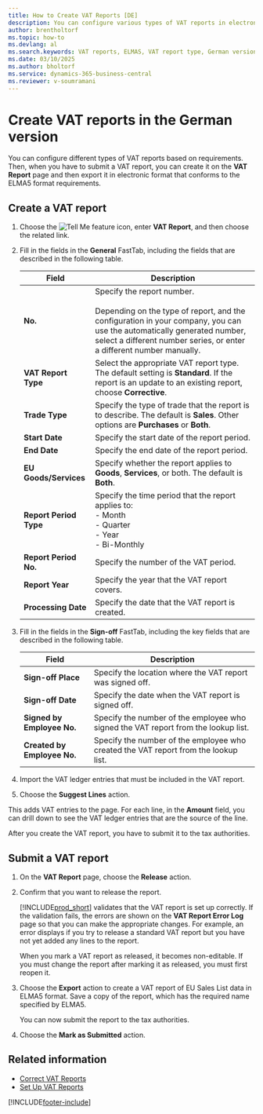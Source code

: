 ```yaml
---
title: How to Create VAT Reports [DE]
description: You can configure various types of VAT reports in electronic format to comply with ELMA5 format requirements.
author: brentholtorf
ms.topic: how-to
ms.devlang: al
ms.search.keywords: VAT reports, ELMAS, VAT report type, German version
ms.date: 03/10/2025
ms.author: bholtorf
ms.service: dynamics-365-business-central
ms.reviewer: v-soumramani
---
```


# Create VAT reports in the German version

You can configure different types of VAT reports based on requirements. Then, when you have to submit a VAT report, you can create it on the **VAT Report** page and then export it in electronic format that conforms to the ELMA5 format requirements.  

## Create a VAT report  

1. Choose the ![Tell Me feature](../../media/ui-search/search_small.png "Tell me what you want to do") icon, enter **VAT Report**, and then choose the related link.  
1. Fill in the fields in the **General** FastTab, including the fields that are described in the following table.  

    |Field|Description|  
    |---------------------------------|---------------------------------------|  
    |**No.**|Specify the report number.<br><br/>Depending on the type of report, and the configuration in your company, you can use the automatically generated number, select a different number series, or enter a different number manually.|  
    |**VAT Report Type**|Select the appropriate VAT report type. The default setting is  **Standard**. If the report is an update to an existing report, choose **Corrective**.|  
    |**Trade Type**|Specify the type of trade that the report is to describe. The default is **Sales**. Other options are **Purchases** or **Both**.|  
    |**Start Date**|Specify the start date of the report period.|  
    |**End Date**|Specify the end date of the report period.|  
    |**EU Goods/Services**|Specify whether the report applies to **Goods**, **Services**, or both. The default is **Both**.|  
    |**Report Period Type**|Specify the time period that the report applies to:<br>- Month<br>- Quarter<br>- Year<br>- Bi-Monthly|  
    |**Report Period No.**|Specify the number of the VAT period.|  
    |**Report Year**|Specify the year that the VAT report covers.|  
    |**Processing Date**|Specify the date that the VAT report is created.|  

1. Fill in the fields in the **Sign-off** FastTab, including the key fields that are described in the following table.  

    |Field|Description|  
    |---------------------------------|---------------------------------------|  
    |**Sign-off Place**|Specify the location where the VAT report was signed off.|  
    |**Sign-off Date**|Specify the date when the VAT report is signed off.|  
    |**Signed by Employee No.**|Specify the number of the employee who signed the VAT report from the lookup list.|  
    |**Created by Employee No.**|Specify the number of the employee who created the VAT report from the lookup list.|  

1. Import the VAT ledger entries that must be included in the VAT report.  
1. Choose the **Suggest Lines** action.  

This adds VAT entries to the page. For each line, in the **Amount** field, you can drill down to see the VAT ledger entries that are the source of the line.  

After you create the VAT report, you have to submit it to the tax authorities.  

## Submit a VAT report  

1. On the **VAT Report** page, choose the **Release** action.  
1. Confirm that you want to release the report.  

    [!INCLUDE[prod_short](../../includes/prod_short.md)] validates that the VAT report is set up correctly. If the validation fails, the errors are shown on the **VAT Report Error Log** page so that you can make the appropriate changes. For example, an error displays if you try to release a standard VAT report but you have not yet added any lines to the report.  

    When you mark a VAT report as released, it becomes non-editable. If you must change the report after marking it as released, you must first reopen it.  

1. Choose the **Export** action to create a VAT report of EU Sales List data in ELMA5 format. Save a copy of the report, which has the required name specified by ELMA5.  

   You can now submit the report to the tax authorities.  

1. Choose the **Mark as Submitted** action.  

## Related information

- [Correct VAT Reports](how-to-correct-vat-reports.md)
- [Set Up VAT Reports](how-to-set-up-vat-reports.md)

[!INCLUDE[footer-include](../../includes/footer-banner.md)]
